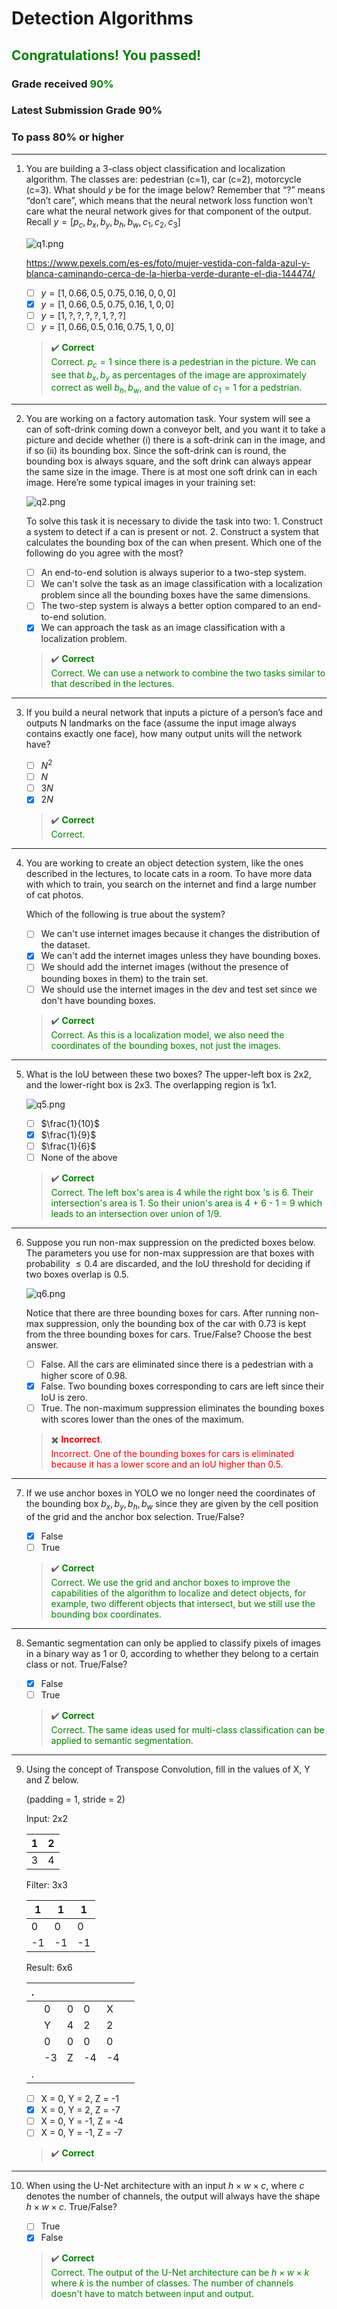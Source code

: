 # **Detection Algorithms**

## <span style="color: green;">**Congratulations! You passed!**</span>

### **Grade received** <span style="color: green;">90%</span>

### **Latest Submission Grade** 90%

### **To pass** 80% or higher

---

1. You are building a 3-class object classification and localization algorithm. The classes are: pedestrian (c=1), car (c=2), motorcycle (c=3). What should $y$ be for the image below? Remember that “?” means “don’t care”, which means that the neural network loss function won’t care what the neural network gives for that component of the output. Recall $y = [p_{c}, b_{x}, b_{y}, b_{h}, b_{w}, c_1, c_2, c_3]$

    ![q1.png](img/q1.png)

    https://www.pexels.com/es-es/foto/mujer-vestida-con-falda-azul-y-blanca-caminando-cerca-de-la-hierba-verde-durante-el-dia-144474/

   - [ ] $y = [1, 0.66, 0.5, 0.75, 0.16, 0, 0, 0]$
   - [x] $y = [1, 0.66, 0.5, 0.75, 0.16, 1, 0, 0]$
   - [ ] $y = [1, ?, ?, ?, ?, 1, ?, ?]$
   - [ ] $y = [1, 0.66, 0.5, 0.16, 0.75, 1, 0, 0]$

    > ✔️ <spane style="color: green;">**Correct**</br>Correct. $p_{c} = 1$ since there is a pedestrian in the picture. We can see that $b_x, b_y$ as percentages of the image are approximately correct as well $b_h, b_w$, and the value of $c_1 = 1$ for a pedstrian.</span>

---

2. You are working on a factory automation task. Your system will see a can of soft-drink coming down a conveyor belt, and you want it to take a picture and decide whether (i) there is a soft-drink can in the image, and if so (ii) its bounding box. Since the soft-drink can is round, the bounding box is always square, and the soft drink can always appear the same size in the image. There is at most one soft drink can in each image. Here’re some typical images in your training set:

    ![q2.png](img/q2.png)

    To solve this task it is necessary to divide the task into two: 1. Construct a system to detect if a can is present or not. 2. Construct a system that calculates the bounding box of the can when present. Which one of the following do you agree with the most?

    - [ ] An end-to-end solution is always superior to a two-step system.
    - [ ] We can't solve the task as an image classification with a localization problem since all the bounding boxes have the same dimensions.
    - [ ] The two-step system is always a better option compared to an end-to-end solution.
    - [x] We can approach the task as an image classification with a localization problem.

    > ✔️ <spane style="color: green;">**Correct**</br>Correct. We can use a network to combine the two tasks similar to that described in the lectures.</span>

---

3. If you build a neural network that inputs a picture of a person’s face and outputs N landmarks on the face (assume the input image always contains exactly one face), how many output units will the network have?

    - [ ] $N^2$
    - [ ] $N$
    - [ ] $3N$
    - [x] $2N$

    > ✔️ <spane style="color: green;">**Correct**</br>Correct.</span>

---

4. You are working to create an object detection system, like the ones described in the lectures, to locate cats in a room. To have more data with which to train, you search on the internet and find a large number of cat photos.

    Which of the following is true about the system?

    - [ ] We can't use internet images because it changes the distribution of the dataset.
    - [x] We can't add the internet images unless they have bounding boxes.
    - [ ] We should add the internet images (without the presence of bounding boxes in them) to the train set.
    - [ ] We should use the internet images in the dev and test set since we don't have bounding boxes.

    > ✔️ <span style="color: green;">**Correct**</br>Correct. As this is a localization model, we also need the coordinates of the bounding boxes, not just the images.</span>

---

5. What is the IoU between these two boxes? The upper-left box is 2x2, and the lower-right box is 2x3. The overlapping region is 1x1.

    ![q5.png](img/q5.png)

    - [ ] $\frac{1}{10}$
    - [x] $\frac{1}{9}$
    - [ ] $\frac{1}{6}$
    - [ ] None of the above

    > ✔️ <spane style="color: green;">**Correct**</br>Correct. The left box's area is 4 while the right box 's is 6. Their intersection's area is 1. So their union's area is 4 + 6 - 1 = 9 which leads to an intersection over union of 1/9.</span>

---

6. Suppose you run non-max suppression on the predicted boxes below. The parameters you use for non-max suppression are that boxes with probability $\leq 0.4$ are discarded, and the IoU threshold for deciding if two boxes overlap is $0.5$.

    ![q6.png](img/q6.png)

    Notice that there are three bounding boxes for cars. After running non-max suppression, only the bounding box of the car with 0.73 is kept from the three bounding boxes for cars. True/False? Choose the best answer.

    - [ ] False. All the cars are eliminated since there is a pedestrian with a higher score of 0.98.
    - [x] False. Two bounding boxes corresponding to cars are left since their IoU is zero.
    - [ ] True. The non-maximum suppression eliminates the bounding boxes with scores lower than the ones of the maximum.

    > ✖️ <span style="color: red;">**Incorrect**.</br>Incorrect. One of the bounding boxes for cars is eliminated because it has a lower score and an IoU higher than 0.5.</span>

---

7. If we use anchor boxes in YOLO we no longer need the coordinates of the bounding box $b_{x}, b_{y}, b_{h}, b_{w}$ since they are given by the cell position of the grid and the anchor box selection. True/False?

    - [x] False
    - [ ] True

    > ✔️ <spane style="color: green;">**Correct**</br>Correct. We use the grid and anchor boxes to improve the capabilities of the algorithm to localize and detect objects, for example, two different objects that intersect, but we still use the bounding box coordinates.</span>

---

8. Semantic segmentation can only be applied to classify pixels of images in a binary way as 1 or 0, according to whether they belong to a certain class or not. True/False?

    - [x] False
    - [ ] True

    > ✔️ <spane style="color: green;">**Correct**</br>Correct. The same ideas used for multi-class classification can be applied to semantic segmentation.</span>

---

9. Using the concept of Transpose Convolution, fill in the values of X, Y and Z below.

    (padding = 1, stride = 2)

    Input: 2x2

    | 1 | 2 |
    | - | - |
    | 3 | 4 |

    Filter: 3x3

    | 1 | 1 | 1 |
    | - | - | - |
    | 0 | 0 | 0 |
    | -1 | -1 | -1 |

    Result: 6x6

    | . |   |   |   |   |   |
    | - | - | - | - | - | - |
    |   | 0 | 0 | 0 | X |   |
    |   | Y | 4 | 2 | 2 |   |
    |   | 0 | 0 | 0 | 0 |   |
    |   | -3| Z | -4| -4|   |
    | . |   |   |   |   |   |

    - [ ] X = 0, Y = 2, Z = -1
    - [x] X = 0, Y = 2, Z = -7
    - [ ] X = 0, Y = -1, Z = -4
    - [ ] X = 0, Y = -1, Z = -7

    > ✔️ <spane style="color: green;">**Correct**</span>

---

10. When using the U-Net architecture with an input $h\times w\times c$, where $c$ denotes the number of channels, the output will always have the shape $h\times w\times c$. True/False?

    - [ ] True
    - [x] False

    > ✔️ <spane style="color: green;">**Correct**</br>Correct. The output of the U-Net architecture can be $h\times w\times k$ where $k$ is the number of classes. The number of channels doesn't have to match between input and output.</span>
